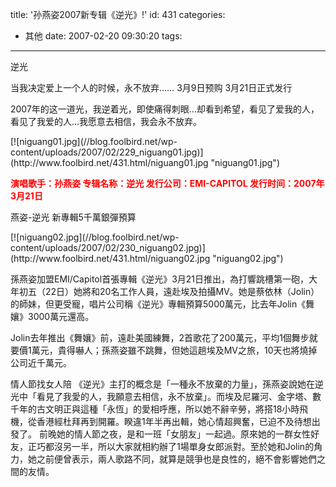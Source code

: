 title: '孙燕姿2007新专辑《逆光》!'
id: 431
categories:
  - 其他
date: 2007-02-20 09:30:20
tags:
---

逆光

当我决定爱上一个人的时候，永不放弃&hellip;&hellip;
3月9日预购 3月21日正式发行&nbsp;&nbsp; 

2007年的这一道光，我逆着光，即使痛得刺眼&hellip;却看到希望，看见了爱我的人，看见了我爱的人&hellip;我愿意去相信，我会永不放弃。

<p>[![niguang01.jpg](//blog.foolbird.net/wp-content/uploads/2007/02/229_niguang01.jpg)](http://www.foolbird.net/431.html/niguang01.jpg "niguang01.jpg")

</p>

**<font color="#ff0000">演唱歌手：孙燕姿
专辑名称：逆光
发行公司：EMI-CAPITOL
发行时间：2007年3月21日</font>**

燕姿-逆光 新專輯5千萬銀彈預算

<p>[![niguang02.jpg](//blog.foolbird.net/wp-content/uploads/2007/02/230_niguang02.jpg)](http://www.foolbird.net/431.html/niguang02.jpg "niguang02.jpg")

</p>

孫燕姿加盟EMI/Capitol首張專輯《逆光》3月21日推出，為打響跳槽第一砲，大年初五（22日）她將和20名工作人員，遠赴埃及拍攝MV。她是蔡依林（Jolin）的師妹，但更受寵，唱片公司稱《逆光》專輯預算5000萬元，比去年Jolin《舞孃》3000萬元還高。

Jolin去年推出《舞孃》前，遠赴美國練舞，2首歌花了200萬元，平均1個舞步就要價1萬元，貴得嚇人；孫燕姿雖不跳舞，但她這趟埃及MV之旅，10天也將燒掉公司近千萬元。

情人節找女人陪
《逆光》主打的概念是「一種永不放棄的力量」，孫燕姿說她在逆光中「看見了我愛的人，我願意去相信，永不放棄」。而埃及尼羅河、金字塔、數千年的古文明正與這種「永恆」的愛相呼應，所以她不辭辛勞，將搭18小時飛機，從香港經杜拜再到開羅。睽違1年半再出輯，她心情超興奮，已迫不及待想出發了。
前晚她的情人節之夜，是和一班「女朋友」一起過。原來她的一群女性好友，正巧都沒另一半，所以大家就相約辦了1場單身女郎派對。至於她和Jolin的角力，她之前便曾表示，兩人歌路不同，就算是競爭也是良性的，絕不會影響她們之間的友情。